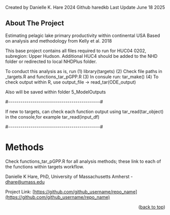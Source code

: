 <!-- Lake Pelagic Primary Production Estimate -->

Created by Danielle K. Hare 2024 
Github haredkb
Last Update June 18 2025 

<!-- ABOUT THE PROJECT -->
## About The Project

Estimating pelagic lake primary productivity within continental USA
Based on analysis and methodology from Kelly et al. 2018

<!-- GETTING STARTED -->

This base project contains all files required to run for HUC04 0202, subregion: Upper Hudson. 
Additional HUC4 should be added to the NHD folder or redirected to local NHDPlus folder.  

To conduct this analysis as is, run 
(1) library(targets)
(2) Check file paths in _targets.R and functions_tar_pGPP.R
(3) In consule run: tar_make()
(4) To check output within R, use 
output_file -> read_tar(ODE_output)

Also will be saved within folder 5_ModelOutputs

#---------------------------------------------#

If new to targets, can check each function output using tar_read(tar_object) in the console,for example tar_read(input_df)

#---------------------------------------------#
# Methods

Check functions_tar_pGPP.R for all analysis methods; these link to each of the functions within targets workflow. 

<!-- CONTACT -->
Danielle K Hare, PhD, University of Massachusetts Amherst - dhare@umass.edu

Project Link: [https://github.com/github_username/repo_name](https://github.com/github_username/repo_name)

<p align="right">(<a href="#readme-top">back to top</a>)</p>